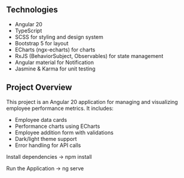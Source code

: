 **Technologies**
-----------------
- Angular 20
- TypeScript
- SCSS for styling and design system
- Bootstrap 5 for layout
- ECharts (ngx-echarts) for charts
- RxJS (BehaviorSubject, Observables) for state management
- Angular material for Notification
- Jasmine & Karma for unit testing

**Project Overview**
------------------
This project is an Angular 20 application for managing and visualizing employee performance metrics. It includes:

- Employee data cards
- Performance charts using ECharts
- Employee addition form with validations
- Dark/light theme support
- Error handling for API calls

Install dependencies -> npm install

Run the Application -> ng serve
